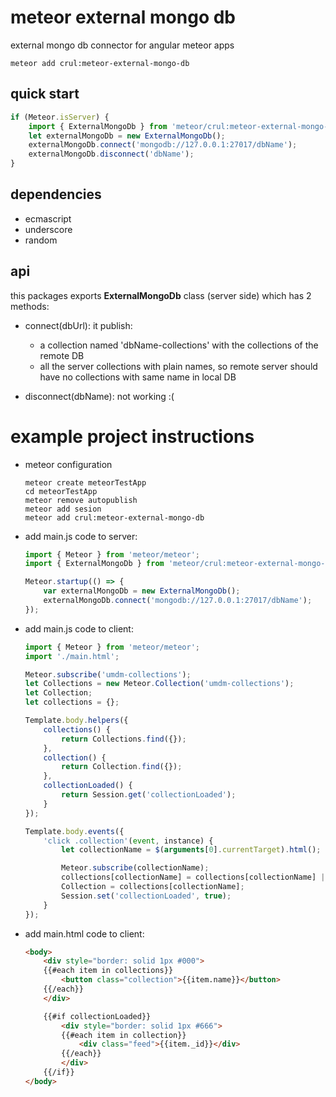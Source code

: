 # meteor external mongo db

external mongo db connector for angular meteor apps

```Batchfile
meteor add crul:meteor-external-mongo-db
```

## quick start

```javascript
if (Meteor.isServer) {
    import { ExternalMongoDb } from 'meteor/crul:meteor-external-mongo-db';
    let externalMongoDb = new ExternalMongoDb();
    externalMongoDb.connect('mongodb://127.0.0.1:27017/dbName');
    externalMongoDb.disconnect('dbName');
}
```

## dependencies

- ecmascript
- underscore
- random 

## api

this packages exports **ExternalMongoDb** class (server side) which has 2 methods:
- connect(dbUrl): it publish:
    - a collection named 'dbName-collections' with the collections of the remote DB
    - all the server collections with plain names, so remote server should have no collections with same name in local DB

- disconnect(dbName): not working :( 

# example project instructions 

- meteor configuration

    ```Batchfile
    meteor create meteorTestApp
    cd meteorTestApp
    meteor remove autopublish
    meteor add sesion
    meteor add crul:meteor-external-mongo-db
    ```

- add main.js code to server:

    ```javascript
    import { Meteor } from 'meteor/meteor';
    import { ExternalMongoDb } from 'meteor/crul:meteor-external-mongo-db';

    Meteor.startup(() => {
        var externalMongoDb = new ExternalMongoDb();
        externalMongoDb.connect('mongodb://127.0.0.1:27017/dbName');
    });
    ```

- add main.js code to client:

    ```javascript
    import { Meteor } from 'meteor/meteor';
    import './main.html';

    Meteor.subscribe('umdm-collections');
    let Collections = new Meteor.Collection('umdm-collections');
    let Collection;
    let collections = {};

    Template.body.helpers({
        collections() {
            return Collections.find({});
        },
        collection() {
            return Collection.find({});
        },
        collectionLoaded() {
            return Session.get('collectionLoaded');
        }
    });

    Template.body.events({
        'click .collection'(event, instance) {
            let collectionName = $(arguments[0].currentTarget).html();

            Meteor.subscribe(collectionName);
            collections[collectionName] = collections[collectionName] || new Meteor.Collection(collectionName) 
            Collection = collections[collectionName];
            Session.set('collectionLoaded', true);
        }
    });
    ```

- add main.html code to client:

    ```html
    <body>        
        <div style="border: solid 1px #000">
        {{#each item in collections}}
            <button class="collection">{{item.name}}</button>
        {{/each}}
        </div>

        {{#if collectionLoaded}}
            <div style="border: solid 1px #666">
            {{#each item in collection}}
                <div class="feed">{{item._id}}</div>
            {{/each}}
            </div>
        {{/if}}
    </body>
    ```
